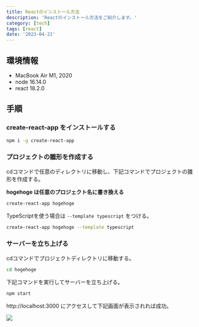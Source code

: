 ```yaml
---
title: Reactのインストール方法
description: 'Reactのインストール方法をご紹介します。'
category: [tech]
tags: [react]
date: '2023-04-22'
---
```


## 環境情報

- MacBook Air M1, 2020
- node 16.14.0
- react 18.2.0

## 手順

### create-react-app をインストールする

```bash
npm i -g create-react-app 
```

### プロジェクトの雛形を作成する

cdコマンドで任意のディレクトリに移動し、下記コマンドでプロジェクトの雛形を作成する。  

**hogehoge は任意のプロジェクト名に書き換える**

```bash
create-react-app hogehoge
```

TypeScriptを使う場合は `--template typescript` をつける。
```bash
create-react-app hogehoge --template typescript
```

### サーバーを立ち上げる

cdコマンドでプロジェクトディレクトリに移動する。

```bash
cd hogehoge
```

下記コマンドを実行してサーバーを立ち上げる。

```bash
npm start
```

http://localhost:3000 にアクセスして下記画面が表示されれば成功。

![](/images/articles/react-setup/01.png)